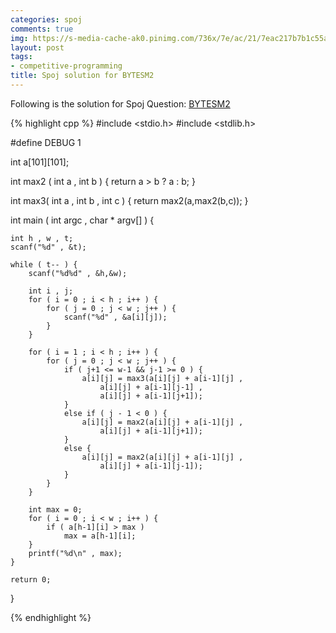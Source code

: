 ```yaml
---
categories: spoj
comments: true
img: https://s-media-cache-ak0.pinimg.com/736x/7e/ac/21/7eac217b7b1c55ab7fd56758e4e181be.jpg
layout: post
tags:
- competitive-programming
title: Spoj solution for BYTESM2
---
```


Following is the solution for Spoj Question: [BYTESM2](http://www.spoj.com/problems/BYTESM2/)

{% highlight cpp %}
#include <stdio.h>
#include <stdlib.h>

#define DEBUG 1

int a[101][101];

int max2 ( int a , int b ) {
	return a > b ? a : b;
}

int max3( int  a , int b , int c ) {
	return max2(a,max2(b,c));
}

int main ( int argc , char * argv[] ) {

	int h , w , t;
	scanf("%d" , &t);

	while ( t-- ) {
		scanf("%d%d" , &h,&w);

		int i , j;
		for ( i = 0 ; i < h ; i++ ) {
			for ( j = 0 ; j < w ; j++ ) {
				scanf("%d" , &a[i][j]);
			}
		}

		for ( i = 1 ; i < h ; i++ ) {
			for ( j = 0 ; j < w ; j++ ) {
				if ( j+1 <= w-1 && j-1 >= 0 ) {
					a[i][j] = max3(a[i][j] + a[i-1][j] ,
						a[i][j] + a[i-1][j-1] , 
						a[i][j] + a[i-1][j+1]);
				}
				else if ( j - 1 < 0 ) {
					a[i][j] = max2(a[i][j] + a[i-1][j] ,
						a[i][j] + a[i-1][j+1]);
				}
				else {
					a[i][j] = max2(a[i][j] + a[i-1][j] ,
						a[i][j] + a[i-1][j-1]);
				}
			}
		}

		int max = 0;
		for ( i = 0 ; i < w ; i++ ) {
			if ( a[h-1][i] > max )
				max = a[h-1][i];
		}
		printf("%d\n" , max);
	}

	return 0;
}

{% endhighlight %}